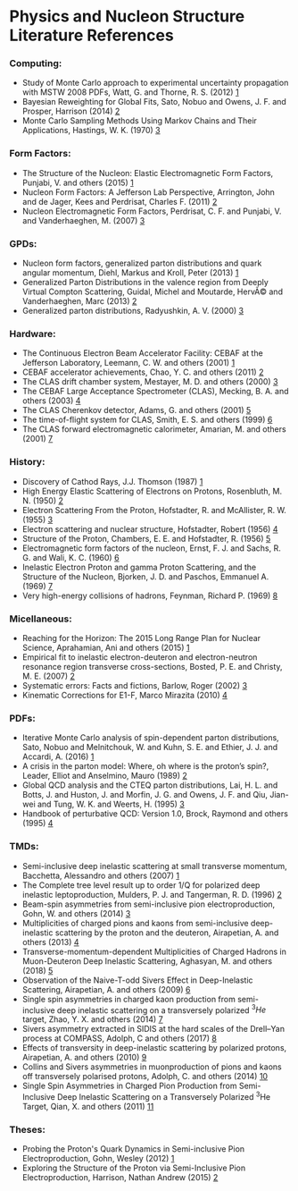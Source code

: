 # Physics and Nucleon Structure Literature References 

### Computing: 
- Study of Monte Carlo approach to experimental uncertainty propagation with MSTW 2008 PDFs, Watt, G. and Thorne, R. S. (2012) [1](https://link.springer.com/article/10.1007%2FJHEP08%282012%29052)
- Bayesian Reweighting for Global Fits, Sato, Nobuo and Owens, J. F. and Prosper, Harrison (2014) [2](http://arxiv.org/abs/arXiv:1310.1089)
- Monte Carlo Sampling Methods Using Markov Chains and Their Applications, Hastings, W. K. (1970) [3](https://academic.oup.com/biomet/article-abstract/57/1/97/284580?redirectedFrom=fulltext)


### Form Factors: 
- The Structure of the Nucleon: Elastic Electromagnetic Form Factors, Punjabi, V. and others (2015) [1](https://arxiv.org/abs/1503.01452)
- Nucleon Form Factors: A Jefferson Lab Perspective, Arrington, John and de Jager, Kees and Perdrisat, Charles F. (2011) [2](https://arxiv.org/abs/1102.2463)
- Nucleon Electromagnetic Form Factors, Perdrisat, C. F. and Punjabi, V. and Vanderhaeghen, M. (2007) [3](https://arxiv.org/abs/hep-ph/0612014)

### GPDs: 
- Nucleon form factors, generalized parton distributions and quark angular momentum, Diehl, Markus and Kroll, Peter (2013) [1](https://arxiv.org/abs/1302.4604)
- Generalized Parton Distributions in the valence region from Deeply Virtual Compton Scattering, Guidal, Michel and Moutarde, HervÃ© and Vanderhaeghen, Marc (2013) [2](https://arxiv.org/abs/1303.6600)
- Generalized parton distributions, Radyushkin, A. V. (2000) [3](http://arxiv.org/pdf/hep-ph/0101225.pdf)


### Hardware: 
- The Continuous Electron Beam Accelerator Facility: CEBAF at the Jefferson Laboratory, Leemann, C. W. and others (2001) [1](https://www.annualreviews.org/doi/10.1146/annurev.nucl.51.101701.132327)
- CEBAF accelerator achievements, Chao, Y. C. and others (2011) [2](http://iopscience.iop.org/article/10.1088/1742-6596/299/1/012015)
- The CLAS drift chamber system, Mestayer, M. D. and others (2000) [3](https://www.sciencedirect.com/science/article/pii/S0168900200001510?via%3Dihub)
- The CEBAF Large Acceptance Spectrometer (CLAS), Mecking, B. A. and others (2003) [4](https://www.sciencedirect.com/science/article/pii/S0168900203010015)
- The CLAS Cherenkov detector, Adams, G. and others (2001) [5](https://www.sciencedirect.com/science/article/pii/S0168900200013139)
- The time-of-flight system for CLAS, Smith, E. S. and others (1999) [6](https://www.sciencedirect.com/science/article/pii/S0168900299004842?via%3Dihub) 
- The CLAS forward electromagnetic calorimeter, Amarian, M. and others (2001) [7](https://www.sciencedirect.com/science/article/pii/S0168900200009967?via%3Dihub)

### History: 
- Discovery of Cathod Rays, J.J. Thomson (1987) [1](http://gsjournal.net/Science-Journals/Historical%20Papers-Mechanics%20/%20Electrodynamics/Download/5914)
- High Energy Elastic Scattering of Electrons on Protons, Rosenbluth, M. N. (1950) [2](https://journals.aps.org/pr/abstract/10.1103/PhysRev.79.615)
- Electron Scattering From the Proton, Hofstadter, R. and McAllister, R. W. (1955) [3](https://journals.aps.org/pr/abstract/10.1103/PhysRev.98.217)
- Electron scattering and nuclear structure, Hofstadter, Robert (1956) [4](https://journals.aps.org/rmp/abstract/10.1103/RevModPhys.28.214)
- Structure of the Proton, Chambers, E. E. and Hofstadter, R. (1956) [5](https://journals.aps.org/pr/abstract/10.1103/PhysRev.103.1454) 
- Electromagnetic form factors of the nucleon, Ernst, F. J. and Sachs, R. G. and Wali, K. C. (1960) [6](https://journals.aps.org/pr/abstract/10.1103/PhysRev.119.1105)
- Inelastic Electron Proton and gamma Proton Scattering, and the Structure of the Nucleon, Bjorken, J. D. and Paschos, Emmanuel A. (1969) [7](https://doi.org/10.1103/PhysRev.185.1975)
- Very high-energy collisions of hadrons, Feynman, Richard P. (1969) [8](https://doi.org/10.1103/PhysRevLett.23.1415)

### Micellaneous: 
- Reaching for the Horizon: The 2015 Long Range Plan for Nuclear Science, Aprahamian, Ani and others (2015) [1](http://inspirehep.net/record/1398831?ln=en)
- Empirical fit to inelastic electron-deuteron and electron-neutron resonance region transverse cross-sections, Bosted, P. E. and Christy, M. E. (2007) [2](https://journals.aps.org/prc/abstract/10.1103/PhysRevC.77.065206)
- Systematic errors: Facts and fictions, Barlow, Roger (2002) [3](http://arxiv.org/pdf/hep-ex/0207026.pdf)
- Kinematic Corrections for E1-F, Marco Mirazita (2010) [4](https://www.jlab.org/Hall-B/secure/e1f/mirazita/momcorr/note_momcorr.pdf)

### PDFs: 
- Iterative Monte Carlo analysis of spin-dependent parton distributions, Sato, Nobuo and Melnitchouk, W. and Kuhn, S. E. and Ethier, J. J. and Accardi, A. (2016) [1](http://arxiv.org/pdf/1601.07782.pdf)
- A crisis in the parton model: Where, oh where is the proton’s spin?, Leader, Elliot and Anselmino, Mauro (1989) [2](https://doi.org/10.1063/1.38312)
- Global QCD analysis and the CTEQ parton distributions, Lai, H. L. and Botts, J. and Huston, J. and Morfin, J. G. and Owens, J. F. and Qiu, Jian-wei and Tung, W. K. and Weerts, H. (1995) [3](http://arxiv.org/pdf/hep-ph/9410404.pdf)
- Handbook of perturbative QCD: Version 1.0, Brock, Raymond and others (1995) [4](https://doi.org/10.1103/RevModPhys.67.157)

### TMDs:
- Semi-inclusive deep inelastic scattering at small transverse momentum, Bacchetta, Alessandro and others (2007) [1](https://doi.org/10.1088/1126-6708/2007/02/093)
- The Complete tree level result up to order 1/Q for polarized deep inelastic leptoproduction, Mulders, P. J. and Tangerman, R. D. (1996) [2](http://arxiv.org/pdf/hep-ph/9510301.pdf)
- Beam-spin asymmetries from semi-inclusive pion electroproduction, Gohn, W. and others (2014) [3](http://arxiv.org/pdf/1402.4097.pdf)
- Multiplicities of charged pions and kaons from semi-inclusive deep-inelastic scattering by the proton and the deuteron, Airapetian, A. and others (2013) [4](http://arxiv.org/pdf/1212.5407.pdf)
- Transverse-momentum-dependent Multiplicities of Charged Hadrons in Muon-Deuteron Deep Inelastic Scattering, Aghasyan, M. and others (2018) [5](http://arxiv.org/pdf/1709.07374.pdf)
- Observation of the Naive-T-odd Sivers Effect in Deep-Inelastic Scattering, Airapetian, A. and others (2009) [6](http://arxiv.org/pdf/0906.3918.pdf)
- Single spin asymmetries in charged kaon production from semi-inclusive deep inelastic scattering on a transversely polarized $^3He$ target, Zhao, Y. X. and others (2014) [7](http://arxiv.org/pdf/1404.7204.pdf)
- Sivers asymmetry extracted in SIDIS at the hard scales of the Drell–Yan process at COMPASS, Adolph, C and others (2017) [8](http://arxiv.org/pdf/1609.07374.pdf)
- Effects of transversity in deep-inelastic scattering by polarized protons, Airapetian, A. and others (2010) [9](http://arxiv.org/pdf/1006.4221.pdf)
- Collins and Sivers asymmetries in muonproduction of pions and kaons off transversely polarised protons, Adolph, C. and others (2014) [10](http://arxiv.org/pdf/1408.4405.pdf)
- Single Spin Asymmetries in Charged Pion Production from Semi-Inclusive Deep Inelastic Scattering on a Transversely Polarized $^3$He Target, Qian, X. and others (2011) [11](http://arxiv.org/pdf/1106.0363.pdf)

### Theses: 
- Probing the Proton's Quark Dynamics in Semi-inclusive Pion Electroproduction, Gohn, Wesley (2012) [1](http://www.jlab.org/Hall-B/general/thesis/Gohn_thesis.pdf)
- Exploring the Structure of the Proton via Semi-Inclusive Pion Electroproduction, Harrison, Nathan Andrew (2015) [2](https://www.jlab.org/Hall-B/general/thesis/Harrison_thesis.pdf)